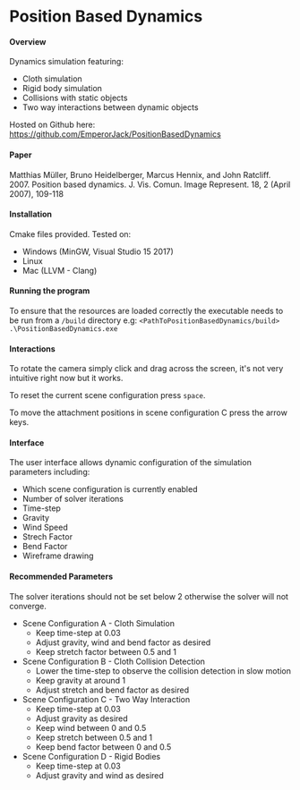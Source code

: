 # Position Based Dynamics

#### Overview

Dynamics simulation featuring:
- Cloth simulation
- Rigid body simulation
- Collisions with static objects
- Two way interactions between dynamic objects

Hosted on Github here: https://github.com/EmperorJack/PositionBasedDynamics

#### Paper

Matthias Müller, Bruno Heidelberger, Marcus Hennix, and John Ratcliff. 2007. Position based dynamics.
J. Vis. Comun. Image Represent. 18, 2 (April 2007), 109-118

#### Installation

Cmake files provided. Tested on:
- Windows (MinGW, Visual Studio 15 2017)
- Linux
- Mac (LLVM - Clang)

#### Running the program

To ensure that the resources are loaded correctly the executable needs to be run from a `/build` directory e.g:
`<PathToPositionBasedDynamics/build> .\PositionBasedDynamics.exe`

#### Interactions

To rotate the camera simply click and drag across the screen, it's not very intuitive right now but it works.

To reset the current scene configuration press `space`.

To move the attachment positions in scene configuration C press the arrow keys.

#### Interface

The user interface allows dynamic configuration of the simulation parameters including:
- Which scene configuration is currently enabled
- Number of solver iterations
- Time-step
- Gravity
- Wind Speed
- Strech Factor
- Bend Factor
- Wireframe drawing

#### Recommended Parameters

The solver iterations should not be set below 2 otherwise the solver will not converge.

- Scene Configuration A - Cloth Simulation
    - Keep time-step at 0.03
    - Adjust gravity, wind and bend factor as desired
    - Keep stretch factor between 0.5 and 1
- Scene Configuration B - Cloth Collision Detection
    - Lower the time-step to observe the collision detection in slow motion
    - Keep gravity at around 1
    - Adjust stretch and bend factor as desired
- Scene Configuration C - Two Way Interaction
    - Keep time-step at 0.03
    - Adjust gravity as desired
    - Keep wind between 0 and 0.5
    - Keep stretch between 0.5 and 1
    - Keep bend factor between 0 and 0.5
- Scene Configuration D - Rigid Bodies
    - Keep time-step at 0.03
    - Adjust gravity and wind as desired
